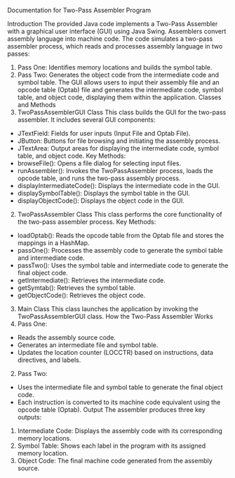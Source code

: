 Documentation for Two-Pass Assembler Program


Introduction
The provided Java code implements a Two-Pass Assembler with a graphical user interface (GUI)
using Java Swing.
Assemblers convert assembly language into machine code. The code simulates a two-pass
assembler process,
which reads and processes assembly language in two passes:
1. Pass One: Identifies memory locations and builds the symbol table.
2. Pass Two: Generates the object code from the intermediate code and symbol table.
The GUI allows users to input their assembly file and an opcode table (Optab) file and generates the
intermediate code,
symbol table, and object code, displaying them within the application.
Classes and Methods
1. TwoPassAssemblerGUI Class
This class builds the GUI for the two-pass assembler. It includes several GUI components:
- JTextField: Fields for user inputs (Input File and Optab File).
- JButton: Buttons for file browsing and initiating the assembly process.
- JTextArea: Output areas for displaying the intermediate code, symbol table, and object code.
Key Methods:
- browseFile(): Opens a file dialog for selecting input files.
- runAssembler(): Invokes the TwoPassAssembler process, loads the opcode table, and runs the
two-pass assembly process.
- displayIntermediateCode(): Displays the intermediate code in the GUI.
- displaySymbolTable(): Displays the symbol table in the GUI.
- displayObjectCode(): Displays the object code in the GUI.
2. TwoPassAssembler Class
This class performs the core functionality of the two-pass assembler process.
Key Methods:
- loadOptab(): Reads the opcode table from the Optab file and stores the mappings in a HashMap.
- passOne(): Processes the assembly code to generate the symbol table and intermediate code.
- passTwo(): Uses the symbol table and intermediate code to generate the final object code.
- getIntermediate(): Retrieves the intermediate code.
- getSymtab(): Retrieves the symbol table.
- getObjectCode(): Retrieves the object code.
3. Main Class
This class launches the application by invoking the TwoPassAssemblerGUI class.
How the Two-Pass Assembler Works
1. Pass One:
- Reads the assembly source code.
- Generates an intermediate file and symbol table.
- Updates the location counter (LOCCTR) based on instructions, data directives, and labels.
2. Pass Two:
- Uses the intermediate file and symbol table to generate the final object code.
- Each instruction is converted to its machine code equivalent using the opcode table (Optab).
Output
The assembler produces three key outputs:
1. Intermediate Code: Displays the assembly code with its corresponding memory locations.
2. Symbol Table: Shows each label in the program with its assigned memory location.
3. Object Code: The final machine code generated from the assembly source.

